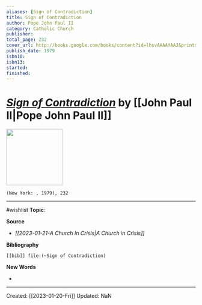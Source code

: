 ```yaml
---
aliases: [Sign of Contradiction]
title: Sign of Contradiction
author: Pope John Paul II
category: Catholic Church
publisher: 
total_page: 232
cover_url: http://books.google.com/books/content?id=lhsvAAAAYAAJ&printsec=frontcover&img=1&zoom=1&source=gbs_api
publish_date: 1979
isbn10: 
isbn13: 
started: 
finished: 
---
```

# *[Sign of Contradiction]()* by [[John Paul II|Pope John Paul II]]

<img src="http://books.google.com/books/content?id=lhsvAAAAYAAJ&printsec=frontcover&img=1&zoom=1&source=gbs_api" width=150>

`(New York: , 1979), 232`

--- 
#wishlist
**Topic**: 

**Source**
- *[[2023-01-21-A Church In Crisis|A Church in Crisis]]*


**Bibliography**

```query
[[bib]] file:(~Sign of Contradiction)
```
 

**New Words**

- 

---
Created: [[2023-01-20-Fri]]
Updated: NaN
